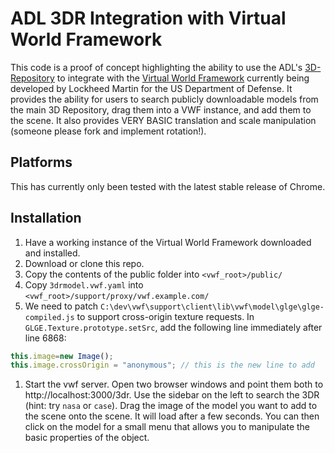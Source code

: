 # ADL 3DR Integration with Virtual World Framework

This code is a proof of concept highlighting the ability to use the ADL's [3D-Repository](https://github.com/adlnet/3D-Repository) to integrate with the [Virtual World Framework](https://github.com/virtual-world-framework/vwf) currently being developed by Lockheed Martin for the US Department of Defense. It provides the ability for users to search publicly downloadable models from the main 3D Repository, drag them into a VWF instance, and add them to the scene. It also provides VERY BASIC translation and scale manipulation (someone please fork and implement rotation!). 

## Platforms

This has currently only been tested with the latest stable release of Chrome.

## Installation 

1. Have a working instance of the Virtual World Framework downloaded and installed.
1. Download or clone this repo.
1. Copy the contents of the public folder into `<vwf_root>/public/`
1. Copy `3drmodel.vwf.yaml` into `<vwf_root>/support/proxy/vwf.example.com/`
1. We need to patch `C:\dev\vwf\support\client\lib\vwf\model\glge\glge-compiled.js` to support cross-origin texture requests. In `GLGE.Texture.prototype.setSrc`, add the following line immediately after line 6868:
```javascript
this.image=new Image(); 
this.image.crossOrigin = "anonymous"; // this is the new line to add
```
1. Start the vwf server. Open two browser windows and point them both to http://localhost:3000/3dr. Use the sidebar on the left to search the 3DR (hint: try `nasa` or `case`). Drag the image of the model you want to add to the scene onto the scene. It will load after a few seconds. You can then click on the model for a small menu that allows you to manipulate the basic properties of the object.